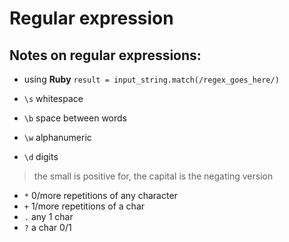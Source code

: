 # Regular expression

## Notes on regular expressions:
* using <b>Ruby</b> ```result = input_string.match(/regex_goes_here/)```

* ```\s``` whitespace
* ```\b``` space between words
* ```\w``` alphanumeric
* ```\d``` digits
> the small is positive for, the capital is the negating version

* ```*``` 0/more repetitions of any character
* ```+``` 1/more repetitions of a char
* ```.``` any 1 char
* ```?``` a char 0/1
